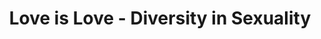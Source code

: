 ---
layout: post
type: episode
title: Love is Love - Diversity in Sexuality
epnumber: 26
section: 0
description: How much contact have you had with the LGBTQ+ community? William and Steve talk about their experiences and compare their views. It is important to become educated on this topic so as to avoid and confront marginalisation and persecution. Humanity is slowly opening up to integrating world views that make room for non-heterosexual persons. But there is still plenty of room for improvement and learning how such aspects of sexuality make up our individual and societal identity.
image: /images/banners/ep26banner.jpg
audio: Ep-26-Love-is-Love---Diversity-in-Sexuality-e16uojv
video: Ep26-Love-Is-Love
transcript: 0
speakers: [Steven Guscott, William Blacoe]
categories: [sexuality, lgbtq]
tags: []
comments: true
---